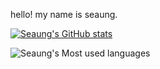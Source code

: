 hello! my name is seaung.


[![Seaung's GitHub stats](https://github-readme-stats.vercel.app/api?username=seaung&count_private=true&show_icons=true&theme=radical&repo=show_owner&include_all_commits=false)](https://github.com/seaung/github-readme-stats)


![Seaung's Most used languages](https://github-readme-stats.vercel.app/api/top-langs/?username=seaung&layout=compact&hide_border=true&langs_count=10)
